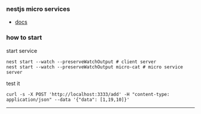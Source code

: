 ### nestjs micro services

- [docs](https://docs.nestjs.com/microservices/basics)

### how to start

start service
```
nest start --watch --preserveWatchOutput # client server
nest start --watch --preserveWatchOutput micro-cat # micro service server
```

test it
```
curl -s -X POST 'http://localhost:3333/add' -H "content-type: application/json" --data '{"data": [1,19,10]}'
```

---